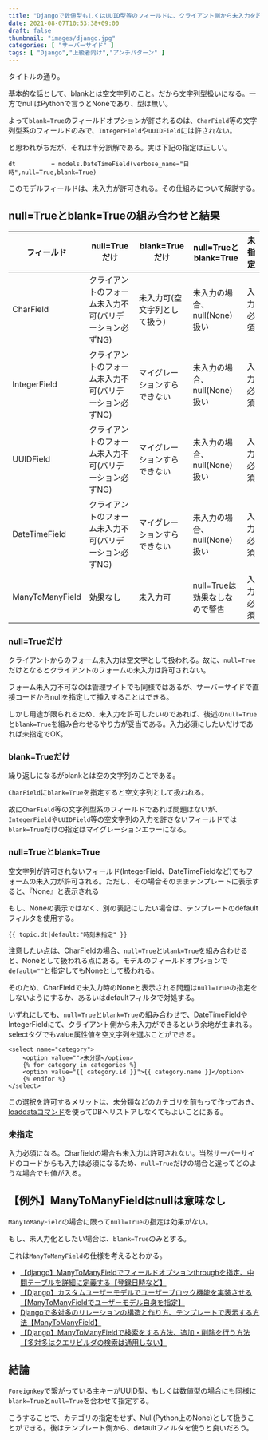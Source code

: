 ```yaml
---
title: "Djangoで数値型もしくはUUID型等のフィールドに、クライアント側から未入力を許可するにはnull=Trueとblank=Trueのオプションを"
date: 2021-08-07T10:53:38+09:00
draft: false
thumbnail: "images/django.jpg"
categories: [ "サーバーサイド" ]
tags: [ "Django","上級者向け","アンチパターン" ]
---
```



タイトルの通り。

基本的な話として、blankとは空文字列のこと。だから文字列型扱いになる。一方でnullはPythonで言うとNoneであり、型は無い。

よって`blank=True`のフィールドオプションが許されるのは、`CharField`等の文字列型系のフィールドのみで、`IntegerField`や`UUIDField`には許されない。

と思われがちだが、それは半分誤解である。実は下記の指定は正しい。

    dt          = models.DateTimeField(verbose_name="日時",null=True,blank=True)

このモデルフィールドは、未入力が許可される。その仕組みについて解説する。



## null=Trueとblank=Trueの組み合わせと結果


|フィールド       |null=Trueだけ                                          |blank=Trueだけ                 |null=Trueとblank=True          |未指定|
|----|----|----|----|----|
|CharField        |クライアントのフォーム未入力不可(バリデーション必ずNG) |未入力可(空文字列として扱う)   |未入力の場合、null(None)扱い   |入力必須|
|IntegerField     |クライアントのフォーム未入力不可(バリデーション必ずNG) |マイグレーションすらできない   |未入力の場合、null(None)扱い   |入力必須|
|UUIDField        |クライアントのフォーム未入力不可(バリデーション必ずNG) |マイグレーションすらできない   |未入力の場合、null(None)扱い   |入力必須|
|DateTimeField    |クライアントのフォーム未入力不可(バリデーション必ずNG) |マイグレーションすらできない   |未入力の場合、null(None)扱い   |入力必須|
|ManyToManyField  |効果なし                                               |未入力可                       |null=Trueは効果なしなので警告  |入力必須|


### null=Trueだけ

クライアントからのフォーム未入力は空文字として扱われる。故に、`null=True`だけとなるとクライアントのフォームの未入力は許可されない。

フォーム未入力不可なのは管理サイトでも同様ではあるが、サーバーサイドで直接コードからnullを指定して挿入することはできる。

しかし用途が限られるため、未入力を許可したいのであれば、後述の`null=True`と`blank=True`を組み合わせるやり方が妥当である。入力必須にしたいだけであれば未指定でOK。


### blank=Trueだけ

繰り返しになるがblankとは空の文字列のことである。

`CharField`に`blank=True`を指定すると空文字列として扱われる。

故に`CharField`等の文字列型系のフィールドであれば問題はないが、`IntegerField`や`UUIDField`等の空文字列の入力を許さないフィールドでは`blank=True`だけの指定はマイグレーションエラーになる。


### null=Trueとblank=True

空文字列が許可されないフィールド(IntegerField、DateTimeFieldなど)でもフォームの未入力が許可される。ただし、その場合そのままテンプレートに表示すると、『None』と表示される

もし、Noneの表示ではなく、別の表記にしたい場合は、テンプレートのdefaultフィルタを使用する。

    {{ topic.dt|default:"時刻未指定" }}


注意したい点は、CharFieldの場合、`null=True`と`blank=True`を組み合わせると、Noneとして扱われる点にある。モデルのフィールドオプションで`default=""`と指定してもNoneとして扱われる。

そのため、CharFieldで未入力時のNoneと表示される問題は`null=True`の指定をしないようにするか、あるいはdefaultフィルタで対処する。


いずれにしても、`null=True`と`blank=True`の組み合わせで、DateTimeFieldやIntegerFieldにて、クライアント側から未入力ができるという余地が生まれる。selectタグでもvalue属性値を空文字列を選ぶことができる。

    <select name="category">
        <option value="">未分類</option>
        {% for category in categories %}
        <option value="{{ category.id }}">{{ category.name }}</option>
        {% endfor %}
    </select>

この選択を許可するメリットは、未分類などのカテゴリを前もって作っておき、[loaddataコマンド](/post/django-loaddata/)を使ってDBへリストアしなくてもよいことにある。

### 未指定

入力必須になる。Charfieldの場合も未入力は許可されない。当然サーバーサイドのコードからも入力は必須になるため、`null=True`だけの場合と違ってどのような場合でも値が入る。


## 【例外】ManyToManyFieldはnullは意味なし

`ManyToManyField`の場合に限って`null=True`の指定は効果がない。

もし、未入力化としたい場合は、`blank=True`のみとする。

これは`ManyToManyField`の仕様を考えるとわかる。

- [【django】ManyToManyFieldでフィールドオプションthroughを指定、中間テーブルを詳細に定義する【登録日時など】](/post/django-m2m-through/)
- [【Django】カスタムユーザーモデルでユーザーブロック機能を実装させる【ManyToManyFieldでユーザーモデル自身を指定】](/post/django-m2m-usermodel/)
- [Djangoで多対多のリレーションの構造と作り方、テンプレートで表示する方法【ManyToManyField】](/post/django-many-to-many/)
- [【Django】ManyToManyFieldで検索をする方法、追加・削除を行う方法【多対多はクエリビルダの検索は通用しない】](/post/django-m2m-search-and-add/)



## 結論

`Foreignkey`で繋がっている主キーがUUID型、もしくは数値型の場合にも同様に`blank=True`と`null=True`を合わせて指定する。

こうすることで、カテゴリの指定をせず、Null(Python上のNone)として扱うことができる。後はテンプレート側から、defaultフィルタを使うと良いだろう。


